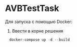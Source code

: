 # AVBTestTask
Для запуска с помощью Docker:
1. Ввести в корне решения
```powershell
  docker-compose up -d --build
```
